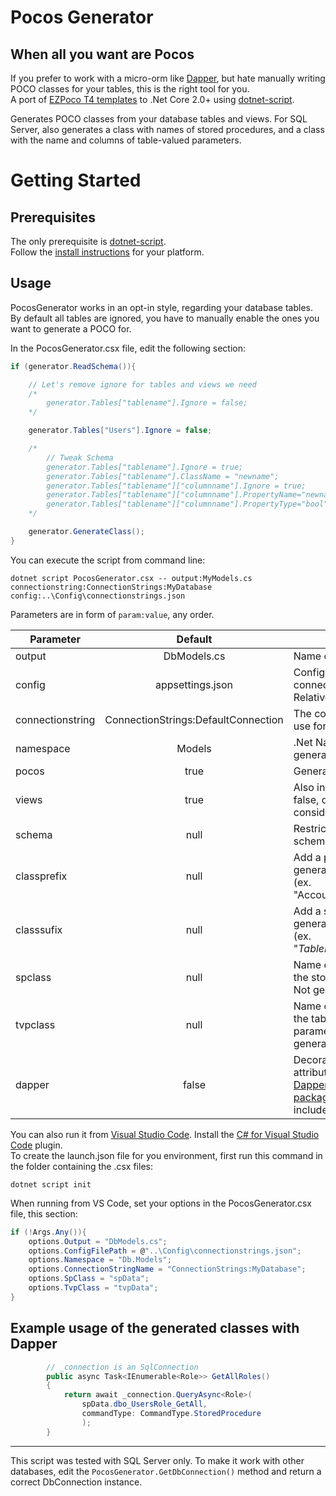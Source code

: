 
Pocos Generator
===============

When all you want are Pocos
---------------------------

If you prefer to work with a micro-orm like [Dapper](https://github.com/StackExchange/Dapper), but hate manually writing POCO classes for your tables, this is the right tool for you.  
A port of [EZPoco T4 templates](https://github.com/davidsavagejr/ezpoco) to .Net Core 2.0+ using [dotnet-script](https://github.com/filipw/dotnet-script/).  

Generates POCO classes from your database tables and views. For SQL Server, also generates a class with names of stored procedures, and a class with the name and columns of table-valued parameters.  

Getting Started
===============

Prerequisites
-------------

The only prerequisite is [dotnet-script](https://github.com/filipw/dotnet-script/).  
Follow the [install instructions](https://github.com/filipw/dotnet-script/#installing) for your platform.

Usage
-----

PocosGenerator works in an opt-in style, regarding your database tables. By default all tables are ignored, you have to manually enable the ones you want to generate a POCO for.  

In the PocosGenerator.csx file, edit the following section:

```C#
if (generator.ReadSchema()){

    // Let's remove ignore for tables and views we need
    /*
        generator.Tables["tablename"].Ignore = false;
    */

    generator.Tables["Users"].Ignore = false;

    /*
        // Tweak Schema
        generator.Tables["tablename"].Ignore = true;                        // To ignore a table
        generator.Tables["tablename"].ClassName = "newname";                // To change the class name of a table
        generator.Tables["tablename"]["columnname"].Ignore = true;          // To ignore a column
        generator.Tables["tablename"]["columnname"].PropertyName="newname"; // To change the property name of a column
        generator.Tables["tablename"]["columnname"].PropertyType="bool";    // To change the property type of a column
    */

    generator.GenerateClass();
}
```

You can execute the script from command line:

```shell
dotnet script PocosGenerator.csx -- output:MyModels.cs connectionstring:ConnectionStrings:MyDatabase config:..\Config\connectionstrings.json
```

Parameters are in form of `param:value`, any order.  

 Parameter | Default       | Purpose  
-----------|:-------------:|----------
 output    | DbModels.cs   | Name of created file.
 config    | appsettings.json | Config file to read the connection string from. Relative to script location.
 connectionstring | ConnectionStrings:DefaultConnection | The connection string to use for the database.
 namespace    | Models  | .Net Namespace of the generated classes.
 pocos    | true | Generate POCOs.
 views    | true | Also include views. If false, only tables are considered.
 schema    | null | Restrict to a specific schema (ex. "dbo.").
 classprefix    | null | Add a prefix to the generated class names (ex. "Accounting*TableName*").
 classsufix    | null | Add a sufix to the generated class names (ex. "*TableName*Reporting").
 spclass    | null | Name of the class holding the stored procedures. Not generated if null.
 tvpclass    | null | Name of the class holding the table valued parameters. Not generated if null.
 dapper  | false | Decorate POCOs with attributes for [Dapper.Contrib](https://github.com/StackExchange/Dapper/tree/master/Dapper.Contrib). [Nuget package](https://www.nuget.org/packages/Dapper.Contrib/) must be included in your project.

You can also run it from [Visual Studio Code](https://code.visualstudio.com/). Install the [C# for Visual Studio Code](https://github.com/OmniSharp/omnisharp-vscode/blob/master/debugger.md) plugin.  
To create the launch.json file for you environment, first run this command in the folder containing the .csx files:

```shell
dotnet script init
```

When running from VS Code, set your options in the PocosGenerator.csx file, this section:

```C#
if (!Args.Any()){
    options.Output = "DbModels.cs";
    options.ConfigFilePath = @"..\Config\connectionstrings.json";
    options.Namespace = "Db.Models";
    options.ConnectionStringName = "ConnectionStrings:MyDatabase";
    options.SpClass = "spData";
    options.TvpClass = "tvpData";
}
```

Example usage of the generated classes with Dapper
--------------------------------------------------

```C#
        // _connection is an SqlConnection
        public async Task<IEnumerable<Role>> GetAllRoles()
        {
            return await _connection.QueryAsync<Role>(
                spData.dbo_UsersRole_GetAll,
                commandType: CommandType.StoredProcedure
                );
        }
```

---
This script was tested with SQL Server only. To make it work with other databases, edit the `PocosGenerator.GetDbConnection()` method and return a correct DbConnection instance.